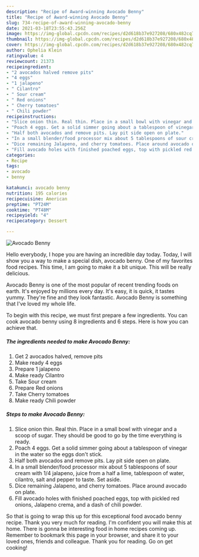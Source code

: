 ```yaml
---
description: "Recipe of Award-winning Avocado Benny"
title: "Recipe of Award-winning Avocado Benny"
slug: 734-recipe-of-award-winning-avocado-benny
date: 2021-03-18T23:55:43.256Z
image: https://img-global.cpcdn.com/recipes/d2d618b37e927208/680x482cq70/avocado-benny-recipe-main-photo.jpg
thumbnail: https://img-global.cpcdn.com/recipes/d2d618b37e927208/680x482cq70/avocado-benny-recipe-main-photo.jpg
cover: https://img-global.cpcdn.com/recipes/d2d618b37e927208/680x482cq70/avocado-benny-recipe-main-photo.jpg
author: Ophelia Klein
ratingvalue: 4
reviewcount: 21373
recipeingredient:
- "2 avocados halved remove pits"
- "4 eggs"
- "1 jalapeno"
- " Cilantro"
- " Sour cream"
- " Red onions"
- " Cherry tomatoes"
- " Chili powder"
recipeinstructions:
- "Slice onion thin. Real thin. Place in a small bowl with vinegar and a scoop of sugar. They should be good to go by the time everything is ready."
- "Poach 4 eggs. Get a solid simmer going about a tablespoon of vinegar in the water so the eggs don&#39;t stick."
- "Half both avocados and remove pits. Lay pit side open on plate."
- "In a small blender/food processor mix about 5 tablespoons of sour cream with 1/4 jalapeno, juice from a half a lime, tablespoon of water, cilantro, salt and pepper to taste. Set aside."
- "Dice remaining Jalapeno, and cherry tomatoes. Place around avocado on plate."
- "Fill avocado holes with finished poached eggs, top with pickled red onions, Jalapeno crema, and a dash of chili powder."
categories:
- Recipe
tags:
- avocado
- benny

katakunci: avocado benny 
nutrition: 195 calories
recipecuisine: American
preptime: "PT24M"
cooktime: "PT48M"
recipeyield: "4"
recipecategory: Dessert

---
```



![Avocado Benny](https://img-global.cpcdn.com/recipes/d2d618b37e927208/680x482cq70/avocado-benny-recipe-main-photo.jpg)

Hello everybody, I hope you are having an incredible day today. Today, I will show you a way to make a special dish, avocado benny. One of my favorites food recipes. This time, I am going to make it a bit unique. This will be really delicious.



Avocado Benny is one of the most popular of recent trending foods on earth. It's enjoyed by millions every day. It's easy, it is quick, it tastes yummy. They're fine and they look fantastic. Avocado Benny is something that I've loved my whole life.


To begin with this recipe, we must first prepare a few ingredients. You can cook avocado benny using 8 ingredients and 6 steps. Here is how you can achieve that.

<!--inarticleads1-->

##### The ingredients needed to make Avocado Benny:

1. Get 2 avocados halved, remove pits
1. Make ready 4 eggs
1. Prepare 1 jalapeno
1. Make ready  Cilantro
1. Take  Sour cream
1. Prepare  Red onions
1. Take  Cherry tomatoes
1. Make ready  Chili powder




<!--inarticleads2-->

##### Steps to make Avocado Benny:

1. Slice onion thin. Real thin. Place in a small bowl with vinegar and a scoop of sugar. They should be good to go by the time everything is ready.
1. Poach 4 eggs. Get a solid simmer going about a tablespoon of vinegar in the water so the eggs don&#39;t stick.
1. Half both avocados and remove pits. Lay pit side open on plate.
1. In a small blender/food processor mix about 5 tablespoons of sour cream with 1/4 jalapeno, juice from a half a lime, tablespoon of water, cilantro, salt and pepper to taste. Set aside.
1. Dice remaining Jalapeno, and cherry tomatoes. Place around avocado on plate.
1. Fill avocado holes with finished poached eggs, top with pickled red onions, Jalapeno crema, and a dash of chili powder.




So that is going to wrap this up for this exceptional food avocado benny recipe. Thank you very much for reading. I'm confident you will make this at home. There is gonna be interesting food in home recipes coming up. Remember to bookmark this page in your browser, and share it to your loved ones, friends and colleague. Thank you for reading. Go on get cooking!
